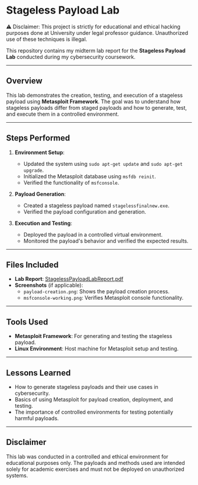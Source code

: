 # Stageless Payload Lab

⚠️ Disclaimer: This project is strictly for educational and ethical hacking purposes done at University under legal professor guidance. Unauthorized use of these techniques is illegal.

This repository contains my midterm lab report for the **Stageless Payload Lab** conducted during my cybersecurity coursework.

---

## Overview

This lab demonstrates the creation, testing, and execution of a stageless payload using **Metasploit Framework**. The goal was to understand how stageless payloads differ from staged payloads and how to generate, test, and execute them in a controlled environment.

---

## Steps Performed

1. **Environment Setup**:
   - Updated the system using `sudo apt-get update` and `sudo apt-get upgrade`.
   - Initialized the Metasploit database using `msfdb reinit`.
   - Verified the functionality of `msfconsole`.

2. **Payload Generation**:
   - Created a stageless payload named `stagelessfinalnew.exe`.
   - Verified the payload configuration and generation.

3. **Execution and Testing**:
   - Deployed the payload in a controlled virtual environment.
   - Monitored the payload's behavior and verified the expected results.

---

## Files Included

- **Lab Report**: [StagelessPayloadLabReport.pdf](./StagelessPayloadLabReport.pdf)
- **Screenshots** (if applicable):
  - `payload-creation.png`: Shows the payload creation process.
  - `msfconsole-working.png`: Verifies Metasploit console functionality.

---

## Tools Used

- **Metasploit Framework**: For generating and testing the stageless payload.
- **Linux Environment**: Host machine for Metasploit setup and testing.

---

## Lessons Learned

- How to generate stageless payloads and their use cases in cybersecurity.
- Basics of using Metasploit for payload creation, deployment, and testing.
- The importance of controlled environments for testing potentially harmful payloads.

---

## Disclaimer

This lab was conducted in a controlled and ethical environment for educational purposes only. The payloads and methods used are intended solely for academic exercises and must not be deployed on unauthorized systems.
